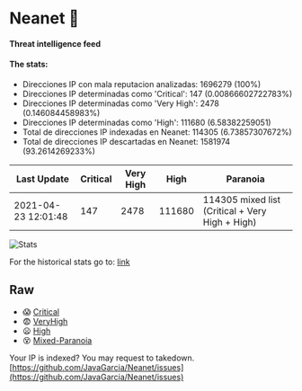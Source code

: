# Neanet :hocho:
#### Threat intelligence feed
#### The stats:

- Direcciones IP con mala reputacion analizadas: 1696279 (100%)
- Direcciones IP determinadas como 'Critical':  147 (0.00866602722783%)
- Direcciones IP determinadas como 'Very High':  2478 (0.146084458983%)
- Direcciones IP determinadas como 'High':  111680 (6.58382259051)
- Total de direcciones IP indexadas en Neanet:  114305 (6.73857307672%)
- Total de direcciones IP descartadas en Neanet:  1581974 (93.2614269233%)

| Last Update | Critical | Very High | High | Paranoia |
| --- | --- | --- | --- | --- |
| 2021-04-23 12:01:48 | 147 | 2478 | 111680 | 114305 mixed list (Critical + Very High + High)|

![Stats](https://docs.google.com/spreadsheets/d/e/2PACX-1vSnaNMIXVabIpDJjufMlzH7poXnshF3mgd8Is1g9ytUEzVsP5my4Trn8f-xkoLLQ38xpL3HtmUexLo6/pubchart?oid=501124687&format=image)

For the historical stats go to: [link](/stats.csv)
## Raw
- :scream: [Critical](https://raw.githubusercontent.com/JavaGarcia/Neanet/master/blacklists/neanet_critical.txt)
- :fearful: [VeryHigh](https://raw.githubusercontent.com/JavaGarcia/Neanet/master/blacklists/neanet_veryHigh.txtt)
- :frowning: [High](https://raw.githubusercontent.com/JavaGarcia/Neanet/master/blacklists/neanet_high.txt)
- :dizzy_face: [Mixed-Paranoia](https://raw.githubusercontent.com/JavaGarcia/Neanet/master/blacklists/neanet_all.txt)


Your IP is indexed? You may request to takedown. [https://github.com/JavaGarcia/Neanet/issues](https://github.com/JavaGarcia/Neanet/issues)






































































































































































































































































































































































































































































































































































































































































































































































































































































































































































































































































































































































































































































































































































































































































































































































































































































































































































































































































































































































































































































































































































































































































































































































































































































































































































































































































































































































































































































































































































































































































































































































































































































































































































































































































































































































































































































































































































































































































































































































































































































































































































































































































































































































































































































































































































































































































































































































































































































































































































































































































































































































































































































































































































































































































































































































































































































































































































































































































































































































































































